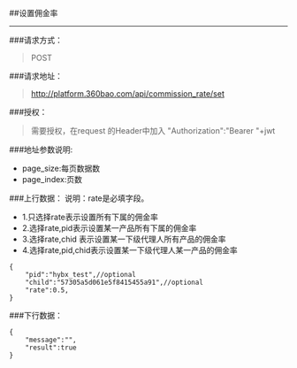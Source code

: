 ##设置佣金率

------------

###请求方式：
> POST

###请求地址：
> http://platform.360bao.com/api/commission_rate/set

###授权：
> 需要授权，在request 的Header中加入
"Authorization":"Bearer "+jwt

###地址参数说明:
> 
* page_size:每页数据数
* page_index:页数

###上行数据：
说明：rate是必填字段。
> 
* 1.只选择rate表示设置所有下属的佣金率
* 2.选择rate,pid表示设置某一产品所有下属的佣金率
* 3.选择rate,chid 表示设置某一下级代理人所有产品的佣金率
* 4.选择rate,pid,chid表示设置某一下级代理人某一产品的佣金率
    
```
{
    "pid":"hybx_test",//optional
    "child":"57305a5d061e5f8415455a91",//optional
    "rate":0.5,
}
```
###下行数据：
```
{
    "message":"",
    "result":true
}

```

